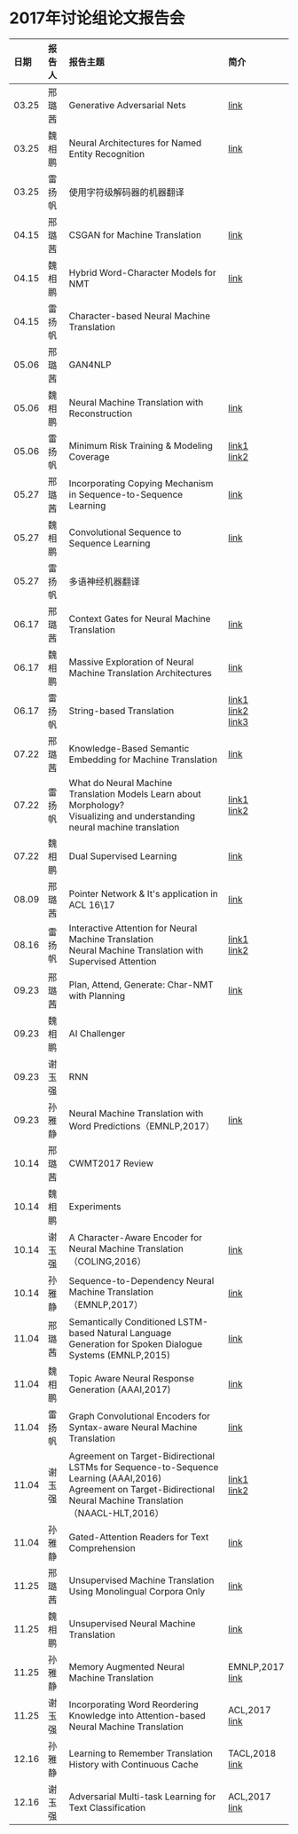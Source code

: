# 2017年讨论组论文报告会
| 日期| 报告人  | 报告主题 | 简介 |
|:--|:----------|:--------|:--|
| 03.25 | 邢璐茜 | Generative Adversarial Nets | [link](https://arxiv.org/abs/1406.2661) |
| 03.25 | 魏相鹏 | Neural Architectures for Named Entity Recognition | [link](https://arxiv.org/pdf/1603.01360.pdf) |
| 03.25 | 雷扬帆 | 使用字符级解码器的机器翻译 |  |
| 04.15 | 邢璐茜 | CSGAN for Machine Translation | [link](https://arxiv.org/abs/1703.04887) |
| 04.15 | 魏相鹏 | Hybrid Word-Character Models for NMT | [link](https://arxiv.org/abs/1604.00788) |
| 04.15 | 雷扬帆 | Character-based Neural Machine Translation |   |
| 05.06 | 邢璐茜 | GAN4NLP |  |
| 05.06 | 魏相鹏 | Neural Machine Translation with Reconstruction  | [link](https://arxiv.org/abs/1611.01874) |
| 05.06 | 雷扬帆 | Minimum Risk Training & Modeling Coverage | [link1](https://arxiv.org/abs/1512.02433)<br>[link2](https://arxiv.org/abs/1601.04811)</br> |
| 05.27 | 邢璐茜 | Incorporating Copying Mechanism in Sequence-to-Sequence Learning | [link](http://www.aclweb.org/anthology/P16-1154) |
| 05.27 | 魏相鹏 | Convolutional Sequence to Sequence Learning | [link](https://arxiv.org/abs/1705.03122) |
| 05.27 | 雷扬帆 | 多语神经机器翻译 |  |
| 06.17 | 邢璐茜 | Context Gates for Neural Machine Translation | [link](https://arxiv.org/abs/1608.06043) |
| 06.17 | 魏相鹏 | Massive Exploration of Neural Machine Translation Architectures | [link](https://arxiv.org/abs/1703.03906) |
| 06.17 | 雷扬帆 | String-based Translation  | [link1](https://www.isi.edu/natural-language/mt/emnlp16-nmt-grammar.pdf)<br>[link2](https://arxiv.org/abs/1704.04743)<br>[link3](https://arxiv.org/abs/1705.01020)</br> |
| 07.22 | 邢璐茜 | Knowledge-Based Semantic Embedding for Machine Translation | [link](http://aclweb.org/anthology/P16-1212) |
| 07.22 | 雷扬帆 | What do Neural Machine Translation Models Learn about Morphology?<br>Visualizing and understanding neural machine translation</br> | [link1](https://arxiv.org/abs/1704.03471)<br>[link2](http://nlp.csai.tsinghua.edu.cn/~ly/papers/acl2017_dyz.pdf)</br> |
| 07.22 | 魏相鹏 | Dual Supervised Learning | [link](https://arxiv.org/abs/1707.00415) |
| 08.09 | 邢璐茜 | Pointer Network & It's application in ACL 16\17 | [link](https://arxiv.org/abs/1506.03134) |
| 08.16 | 雷扬帆 | Interactive Attention for Neural Machine Translation <br> Neural Machine Translation with Supervised Attention | [link1](https://arxiv.org/abs/1610.05011)<br>[link2](https://arxiv.org/abs/1609.04186) |
| 09.23 | 邢璐茜 | Plan, Attend, Generate: Char-NMT with Planning | [link](https://arxiv.org/abs/1706.05087) |
| 09.23 | 魏相鹏 | AI Challenger | |
| 09.23 | 谢玉强 | RNN | |
| 09.23 | 孙雅静 | Neural Machine Translation with Word Predictions（EMNLP,2017） | [link](http://www.aclweb.org/anthology/D17-1013) |
| 10.14 | 邢璐茜 | CWMT2017 Review | |
| 10.14 | 魏相鹏 | Experiments | |
| 10.14 | 谢玉强 | A Character-Aware Encoder for Neural Machine Translation（COLING,2016） | [link](http://www.aclweb.org/old_anthology/C/C16/C16-1288.pdf) |
| 10.14 | 孙雅静 | Sequence-to-Dependency Neural Machine Translation（EMNLP,2017）| [link](http://www.aclweb.org/anthology/P17-1065) |
| 11.04 | 邢璐茜 | Semantically Conditioned LSTM-based Natural Language Generation for Spoken Dialogue Systems (EMNLP,2015) | [link](https://arxiv.org/abs/1508.01745) |
| 11.04 | 魏相鹏 | Topic Aware Neural Response Generation (AAAI,2017)| [link](https://arxiv.org/abs/1606.08340) |
| 11.04 | 雷扬帆 | Graph Convolutional Encoders for Syntax-aware Neural Machine Translation | [link](https://arxiv.org/abs/1704.04675) |
| 11.04 | 谢玉强 | Agreement on Target-Bidirectional LSTMs for Sequence-to-Sequence Learning (AAAI,2016) <br> Agreement on Target-Bidirectional Neural Machine Translation（NAACL-HLT,2016）|  [link1](https://www.aaai.org/ocs/index.php/AAAI/AAAI16/paper/view/12028) <br> [link2](http://www.aclweb.org/anthology/N16-1046) |
| 11.04 | 孙雅静 | Gated-Attention Readers for Text Comprehension | [link](https://arxiv.org/abs/1606.01549) |
| 11.25 | 邢璐茜 | Unsupervised Machine Translation Using Monolingual Corpora Only | [link](https://arxiv.org/abs/1711.00043) |
| 11.25 | 魏相鹏 | Unsupervised Neural Machine Translation | [link](https://arxiv.org/abs/1710.11041) |
| 11.25 | 孙雅静 | Memory Augmented Neural Machine Translation | EMNLP,2017<br>[link](https://arxiv.org/abs/1708.02005) |
| 11.25 | 谢玉强 | Incorporating Word Reordering Knowledge into Attention-based Neural Machine Translation | ACL,2017 <br> [link](http://www.aclweb.org/anthology/P17-1140) |
| 12.16 | 孙雅静 | Learning to Remember Translation History with Continuous Cache | TACL,2018 <br> [link](https://arxiv.org/abs/1711.09367) |
| 12.16 | 谢玉强 | Adversarial Multi-task Learning for Text Classification | ACL,2017 <br> [link](https://arxiv.org/abs/1704.05742)|





